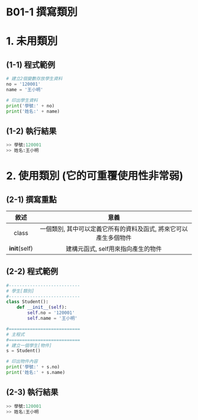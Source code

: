 # B01-1 撰寫類別

# 1. 未用類別

## (1-1) 程式範例
``` python
# 建立2個變數存放學生資料
no = '120001'
name = '王小明'

# 印出學生資料
print('學號:' + no)
print('姓名:' + name)  
```

## (1-2) 執行結果
``` python
>> 學號:120001
>> 姓名:王小明
```

# 2. 使用類別 (它的可重覆使用性非常弱)

## (2-1) 撰寫重點
| 敘述 | 意義 |
|:---------:|:------:|
| class | 一個類別, 其中可以定義它所有的資料及函式, 將來它可以產生多個物件  |
| __init__(self) | 建構元函式, self用來指向產生的物件 |


## (2-2) 程式範例
``` python
#---------------------------
# 學生[類別]
#---------------------------
class Student():
    def __init__(self):
        self.no = '120001'
        self.name = '王小明'

#===========================
# 主程式
#===========================
# 建立一個學生[物件]
s = Student()

# 印出物件內容
print('學號:' + s.no)
print('姓名:' + s.name)
```

## (2-3) 執行結果
``` python
>> 學號:120001
>> 姓名:王小明
```

